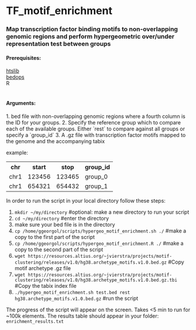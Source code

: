 # TF_motif_enrichment

<h3>Map transcription factor binding motifs to non-overlapping genomic regions and perform hypergeometric over/under representation test between groups</h3>

<h4>Prerequisites:</h4>
<a href='http://www.htslib.org/download/'>htslib</a>
<br>
<a href="https://bedops.readthedocs.io/en/latest/">bedops</a>
<br>
R
<br>
<br>
<h4>Arguments:</h4>
1. bed file with non-overlapping genomic regions where a fourth column is the ID for your groups.
2. Specify the reference group which to compare each of the available groups. Either `rest` to compare against all groups or specify a `group_id`
3. A .gz file with transcription factor motifs mapped to the genome and the accompanying tabix

example:

<table>
  <tr>
    <th>chr</th>
    <th>start</th>
    <th>stop</th>
    <th>group_id</th>
  </tr>
  <tr>
    <td>chr1</td>
    <td>123456</td>
    <td>123465</td>
   <td>group_0</td>
  </tr>
  <tr>
    <td>chr1</td>
    <td>654321</td>
    <td>654432</td>
   <td>group_1</td>
  </tr>
</table>

In order to run the script in your local directory follow these steps:

1.    `mkdir ~/my/directory` #optional: make a new directory to run your script
2.    `cd ~/my/directory` #enter the directory
3.    make sure your bed file is in the directory
4.    `cp /home/ggeorgol/scripts/hypergeo_motif_enrichment.sh ./` #make a copy to the first part of the script
5.    `cp /home/ggeorgol/scripts/hypergeo_motif_enrichment.R ./` #make a copy to the second part of the script
6.    `wget https://resources.altius.org/~jvierstra/projects/motif-clustering/releases/v1.0/hg38.archetype_motifs.v1.0.bed.gz` #Copy motif archetype .gz file
7.    `wget https://resources.altius.org/~jvierstra/projects/motif-clustering/releases/v1.0/hg38.archetype_motifs.v1.0.bed.gz.tbi` #Copy the tabix index file
8.    `./hypergeo_motif_enrichment.sh test.bed rest hg38.archetype_motifs.v1.0.bed.gz` #run the script

The progress of the script will appear on the screen. Takes <5 min to run for ~100k elements. The results table should appear in your folder: `enrichment_results.txt`

